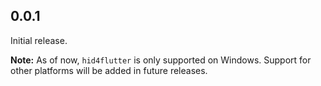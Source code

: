 ## 0.0.1

Initial release. 

**Note:** As of now, `hid4flutter` is only supported on Windows. Support for other platforms will be added in future releases.
